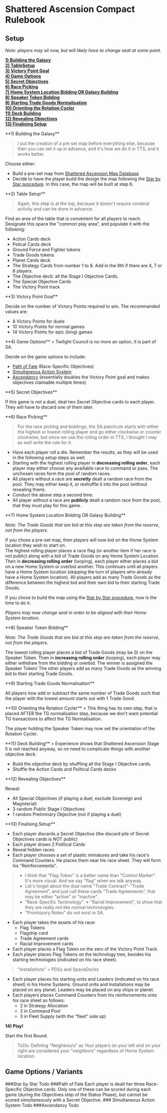 # Shattered Ascension Compact Rulebook
## Setup
*Note: players may sit now, but will likely have to change seat at some point.*

[**1) Building the Galaxy**](#Setup_BuildingTheGalaxy)  
[**2) TableSetup**](#Setup_TableSetup)  
[**3) Victory Point Goal**](#Setup_VictoryPointGoal)  
[**4) Game Options**](#Setup_GameOptions)  
[**5) Secret Objectives**](#Setup_SecretObjectives)  
[**6) Race Picking**](#Setup_RacePicking)  
[**7) Home System Location Bidding OR Galaxy Building**](#Setup_HSLocationBiddingORGalaxyBuilding)  
[**8) Speaker Token Bidding**](#Setup_SpeakerTokenBidding)  
[**9) Starting Trade Goods Normalisation**](#Setup_StartingTradeGoodsNormalisation)  
[**10) Orienting the Rotation Cycler**](#Setup_OrientingTheRotationCycler)  
[**11) Deck Building**](#Setup_DeckBuiding)  
[**12) Revealing Objectives**](#Setup_RevealingObjectives)  
[**13) Finalising Setup**](#Setup_FinalisingSetup)  


<a name="Setup_BuildingTheGalaxy">
**1) Building the Galaxy**
</a>

> I put the creation of a pre set map before everything else, because then you can set it up in advance, and it's how we do it in TTS, and it works better. 

Choose either:
 
* Build a pre-set map from [Shattered Ascension Map Database](http://www.astralvault.net/games/SA/maps.html)
* Decide to have the player build the design the map following the [Star by Star procedure](#StarByStar). In this case, the map will be built at step 6.

<a name="Setup_TableSetup">
**2) Table Setup**  
</a> 

> Again, this step is at the top, because it doesn't require cerebral activity and can be done in advance.

Find an area of the table that is convenient for all players to reach. Designate this 
space the "common play area”, and populate it with the following:

* Action Cards deck
* Polical Cards deck
* Ground Force and Fighter tokens
* Trade Goods tokens
* Planet Cards deck
* The Strategy Cards from number 1 to 8. Add in the 9th if there are 4, 7 or 8 players.
* The Objective deck: all the Stage I Objective Cards.
* The Special Objective Cards
* The Victory Point track

<a name="Setup_VictoryPointGoal">
**3) Victory Point Goal**  
</a> 

Decide on the number of Victory Points required to win. The recommanded values are:

* 8 Victory Points for duels
* 10 Victory Points for normal games
* 14 Victory Points for epic (long) games

<a name="Setup_GameOptions">
**4) Game Options**  
</a>
> Twilight Council is no more an option, it is part of SA.

Decide on the game options to include:

* [Path of Fate](#PathOfFate) (Race-Specific Objectives)
* [Simultaneous Action System](#SimultaneousActionSystem)
* [Ascendancy](#Ascendancy) (essentially doubles the Victory Point goal and makes objectives claimable multiple times)

<a name="Setup_SecretObjectives">
**5) Secret Objectives**  
</a>

If this game is not a duel, deal two Secret Objective cards to each player. They will have to discard one of them later.

<a name="Setup_RacePicking">
**6) Race Picking** 
</a>

> For the race picking and biddings, the SA patchrule starts with either the highest or lowest rolling player and go either clockwise or counter clockwise, but since we use the rolling order in TTS, I thought I may as well write the rule for it.

* Have each player roll a die. Remember the results, as they will be used in the following setup steps as well.
*  Starting with the highest rolling player in **decreasing rolling order**, each player may either choose any availlable race to command or pass. The unchosen races form the pool of random races.
*  All players without a race are **secretly** dealt a random race from the pool. They may either keep it, or reshuffle it into the pool (without revealing them).
*  Conduct the above step a second time.
*  All player without a race are **publicly** dealt a random race from the pool, that they must play for this game.

<a name="Setup_HSLocationBiddingORGalaxyBuilding">
**7) Home System Location Bidding OR Galaxy Building**
</a>

*Note: The Trade Goods that are bid at this step are taken from the reserve, not from the players.*

If you chose a pre-set map, then players will now bid on the Home System location they wish to start on.  
The highest rolling player places a race flag (or another item if her race is not public) along with a bid of Trade Goods on any Home System Location.
Then in **decreasing rolling order** (looping), each player either places a bid on a new Home System or overbid another. This continues until all players have a Home System location (skipping the turn of players who already have a Home System location).
All players add as many Trade Goods as the difference between the highest bid and their own bid to their starting Trade Goods.

If you chose to build the map using the [Star by Star procedure](#StarByStar), now is the time to do it.

*Players may now change seat in order to be aligned with their Home System location.*

<a name="Setup_SpeakerTokenBidding">
**8) Speaker Token Bidding**
</a>

*Note: The Trade Goods that are bid at this step are taken from the reserve, not from the players.*

The lowest rolling player places a bid of Trade Goods (may be 0) on the Speaker Token. Then in **increasing rolling order** (looping), each player may either withdraw from the bidding or overbid. The winner is assigned the Speaker Token/ The other players add as many Trade Goods as the winning bid to their starting Trade Goods.

<a name="Setup_StartingTradeGoodsNormalisation">
**9) Starting Trade Goods Normalisation**
</a>

All players now add or subtract the same number of Trade Goods such that the player with the lowest amount starts out with 1 Trade Good.

<a name="Setup_OrientingTheRotationCycler">
**10) Orienting the Rotation Cycler**
</a>
> This thing has its own step, that is placed AFTER the TG normalisation step, because we don't want potential TG transactions to affect the TG Normalisation. 

The player holding the Speaker Token may now set the orientation of the Rotation Cycler.

<a name="Setup_DeckBuiding">
**11) Deck Building**
</a>
> Experience shows that Shattered Ascension Stage II is not reached anyway, so no need to complicate things with another objective deck.
 
* Build the objective deck by shuffling all the Stage I Objective cards.
* Shuffle the Action Cards and Political Cards decks

<a name="Setup_RevealingObjectives">
**12) Revealing Objectives**
</a>

Reveal:

* All Special Objectives (if playing a duel, exclude Sovereign and Magisterial)
* 3 random Public Stage I Objectives
* 1 random Preliminary Objective (not if playing a duel)

<a name="Setup_FinalisingSetup">
**13) Finalising Setup**
</a>

* Each player discards a Secret Objective (the discard pile of Secret Objectives cards is NOT public)
* Each player draws 2 Political Cards
* Reveal hidden races
* Each player chooses a set of plastic miniatures and take his race's Command Counters. He places them near his race sheet. They will form his "Reinforcements".
> * I think that "Flag Token" is a better name than "Control Marker". It's more visual. And we say "flag" when we talk anyway.
> * Let's forget about the dual name "Trade Contract"-"Trade Agreement", and just call these cards "Trade Agreements", that may be either "active" or "inactive".
> * "Race-Specific Technology" -> "Racial Improvement", to show that they are really not like normal technologies.
> * "Promissory Notes" do not exist in SA.

* Each player takes the assets of his race:
	* Flag Tokens
	* Flagship card
	* Trade Agreement cards
	* Racial Improvement cards
* Each player places a Flag Token on the zero of the Victory Point Track.
* Each player places Flag Tokens on the technology tree, besides his starting technologies (indicated on his race sheet).

> "Installations" = PDSs and SpaceDocks

* Each player places his starting units and Leaders (indicated on his race sheet) in his Home Systems. Ground units and Installations may be placed on any planet. Leaders may be placed on any ships or planet.
* Each players places Command Counters from his reinforcements onto his race sheet as follows:
	* 2 in Strategy Allocation
	* 3 in Command Pool
	* 3 in Fleet Supply (with the "fleet" side up)

**14) Play!**

Start the first Round.


> ToDo: Defining "Neighbours" as Your players on your left and on your right are considered your "neighbors" regardless of Home System location.

## Game Options / Variants
<a name="StarByStar">
###Star by Star
</a>
Todo
<a name="PathOfFate">
###Path of Fate
</a>
Each player is dealt her three Race-Specific Objective cards. Only one of these can be scored during each game (during the Objectives step of the Status Phase), but cannot be scored simultaneously with a Secret Objective.
<a name="SimultaneousActionSystem">
### Simultaneous Action System
</a>
Todo
<a name="Ascendancy">
###Ascendancy
</a>
Todo
